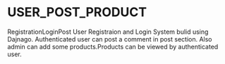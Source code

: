 # USER_POST_PRODUCT
RegistrationLoginPost
User Registraion and Login System bulid using Dajnago. Authenticated user can post a comment in post section. Also admin can add some products.Products can be viewed by authenticated user.
